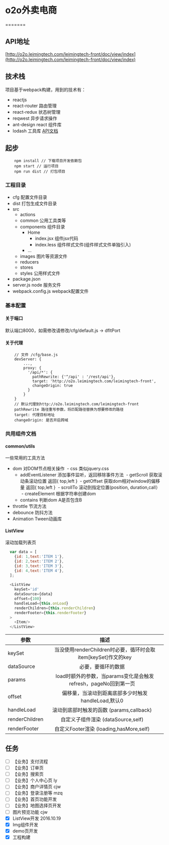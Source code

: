 # o2o外卖电商
=======

## API地址
[http://o2o.leimingtech.com/leimingtech-front/doc/view/index](http://o2o.leimingtech.com/leimingtech-front/doc/view/index)

## 技术栈
项目基于webpack构建，用到的技术有：
- reactjs
- react-router 路由管理
- react-redux 状态树管理
- reqwest 异步请求操作
- ant-design react 组件库
- lodash 工具库 [API文档](http://lodashjs.com/docs/)

## 起步

```
    npm install // 下载项目开发依赖包
    npm start // 运行项目
    npm run dist // 打包项目
```

### 工程目录
- cfg 配置文件目录
- dist 打包生成文件目录
- src
    - actions
    - common 公用工具类等
    - components 组件目录
        - Home
            - index.jsx 组件jsx代码
            - index.less 组件样式文件(组件样式文件单独引入)
        - ...
    - images 图片等资源文件
    - reducers
    - stores
    - styles 公用样式文件
- package.json
- server.js node 服务文件
- webpack.config.js webpack配置文件

### 基本配置

#### 关于端口
默认端口8000，如需修改请修改/cfg/default.js -> dfltPort

#### 关于代理

```
    // 文件 /cfg/base.js
    devServer: {
        ...,
        proxy: {
          '/api/*': {
            pathRewrite: {'^/api' : '/rest/api'},
            target: 'http://o2o.leimingtech.com/leimingtech-front',
            changeOrigin: true
          }
        }
    }
    // 默认代理到http://o2o.leimingtech.com/leimingtech-front
    pathRewrite 路径重写参数，将匹配路径替换为想要修改的路径
    target: 代理目标地址
    changeOrigin: 是否开启跨域
```

### 共用组件文档

#### common/utils
一些常用的工具方法
- dom 对DOM节点相关操作
  - css 类似jquery.css
  - addEventListener 添加事件监听，返回移除事件方法
  - getScroll 获取滚动条滚动位置 返回{ top,left }
  - getOffset 获取dom相对window的偏移量 返回{ top,left }
  - scrollTo 滚动到指定位置(position, duration,call）
  - createElement 根据字符串创建dom
  - contains 判断dom A是否包含B
- throttle 节流方法
- debounce 防抖方法
- Animation Tween动画库

#### ListView
滚动加载列表页

```js
  var data = [
    {id: 1,text:'ITEM 1'},
    {id: 2,text:'ITEM 2'},
    {id: 3,text:'ITEM 3'},
    {id: 4,text:'ITEM 4'},
  ];
  
  <ListView
    keySet='id'
    dataSource={data}
    offset={100}
    handleLoad={this.onLoad}
    renderChildren={this.renderChildren}
    renderFooter={this.renderFooter}
  >
    <Item/>
  </ListView>
```

| 参数        | 描述           |
| ------------- |:-------------:|
| keySet      | 当没使用renderChildren时必要，循环时会取item[keySet]作文<Item/>的key |
| dataSource      | 必要，要循环的数据      |
| params | load时额外的参数，当params变化是会触发refresh，pageNo回到第一页      |
| offset | 偏移量，当滚动到距离底部多少时触发handleLoad,默认0      |
| handleLoad | 滚动到底部时触发的函数 (params,callback)      |
| renderChildren | 自定义子组件渲染 (dataSource,self)      |
| renderFooter | 自定义Footer渲染 (loading,hasMore,self)      |

## 任务

- [ ] 【业务】支付流程
- [ ] 【业务】订单页
- [ ] 【业务】搜索页
- [ ] 【业务】个人中心页 ly
- [ ] 【业务】商户详情页 cjw
- [ ] 【业务】登录注册等 mzq
- [ ] 【业务】首页功能开发
- [ ] 【业务】地图选择页开发
- [ ] 图片预览功能 cjw
- [x] ListView开发 2016.10.19
- [x] Img组件开发
- [x] demo页开发
- [x] 工程构建
